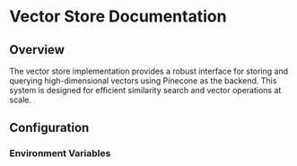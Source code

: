 # Vector Store Documentation

## Overview
The vector store implementation provides a robust interface for storing and querying high-dimensional vectors using Pinecone as the backend. This system is designed for efficient similarity search and vector operations at scale.

## Configuration

### Environment Variables 